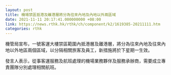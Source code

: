 ```yaml
---
layout: post
title: 機場禁區抵港及離港層將分為往來內地及內地以外兩區域
date: 2021-11-11 20:17:41.000000000 +08:00
link: https://news.rthk.hk/rthk/ch/component/k2/1619385-20211111.htm
categories: rthk
---
```


機管局宣布，一號客運大樓禁區範圍內抵港層及離港層，將分為往來內地及往來內地以外地區兩個區域，以分隔相關旅客及員工，新措施將於下星期一生效。

發言人表示，從事客運服務及航班處理的機場業務夥伴及服務承辦商，需要成立專責團隊分別處理相關航班。
